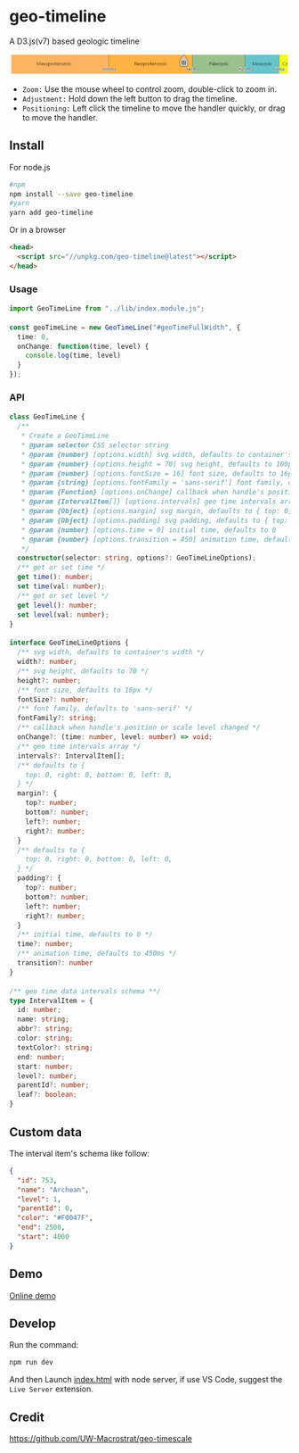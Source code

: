 # geo-timeline

A D3.js(v7) based geologic timeline

![geo-timeline](img/geo-timeline.png)

- ``Zoom:`` Use the mouse wheel to control zoom, double-click to zoom in.
- ``Adjustment:`` Hold down the left button to drag the timeline.
- ``Positioning:`` Left click the timeline to move the handler quickly, or drag to move the handler.

## Install

For node.js

```bash
#npm
npm install --save geo-timeline
#yarn
yarn add geo-timeline
```

Or in a browser

```html
<head>
  <script src="//unpkg.com/geo-timeline@latest"></script>
</head>
```

### Usage

```ts
import GeoTimeLine from "../lib/index.module.js";

const geoTimeLine = new GeoTimeLine("#geoTimeFullWidth", {
  time: 0,
  onChange: function(time, level) {
    console.log(time, level)
  }
});
```

### API

```ts
class GeoTimeLine {
  /**
   * Create a GeoTimeLine
   * @param selector CSS selector string
   * @param {number} [options.width] svg width, defaults to container's width
   * @param {number} [options.height = 70] svg height, defaults to 100px
   * @param {number} [options.fontSize = 16] font size, defaults to 16px
   * @param {string} [options.fontFamily = 'sans-serif'] font family, defaults to 'sans-serif'
   * @param {Function} [options.onChange] callback when handle's position or scale level changed
   * @param {IntervalItem[]} [options.intervals] geo time intervals array
   * @param {Object} [options.margin] svg margin, defaults to { top: 0, right: 0, bottom: 0, left: 0 }
   * @param {Object} [options.padding] svg padding, defaults to { top: 0, right: 0, bottom: 0, left: 0 }
   * @param {number} [options.time = 0] initial time, defaults to 0
   * @param {number} [options.transition = 450] animation time, defaults to 450ms
   */
  constructor(selector: string, options?: GeoTimeLineOptions);
  /** get or set time */
  get time(): number;
  set time(val: number);
  /** get or set level */
  get level(): number;
  set level(val: number);
}

interface GeoTimeLineOptions {
  /** svg width, defaults to container's width */
  width?: number;
  /** svg height, defaults to 70 */
  height?: number;
  /** font size, defaults to 16px */
  fontSize?: number;
  /** font family, defaults to 'sans-serif' */
  fontFamily?: string;
  /** callback when handle's position or scale level changed */
  onChange?: (time: number, level: number) => void;
  /** geo time intervals array */
  intervals?: IntervalItem[];
  /** defaults to {
    top: 0, right: 0, bottom: 0, left: 0,
  } */
  margin?: {
    top?: number;
    bottom?: number;
    left?: number;
    right?: number;
  }
  /** defaults to {
    top: 0, right: 0, bottom: 0, left: 0,
  } */
  padding?: {
    top?: number;
    bottom?: number;
    left?: number;
    right?: number;
  }
  /** initial time, defaults to 0 */
  time?: number;
  /** animation time, defaults to 450ms */
  transition?: number
}

/** geo time data intervals schema **/
type IntervalItem = {
  id: number;
  name: string;
  abbr?: string;
  color: string;
  textColor?: string;
  end: number;
  start: number;
  level?: number;
  parentId?: number;
  leaf?: boolean;
}

```

## Custom data

The interval item's schema like follow:

```json
{
  "id": 753,
  "name": "Archean",
  "level": 1,
  "parentId": 0,
  "color": "#F0047F",
  "end": 2500,
  "start": 4000
}
```

## Demo

[Online demo](https://geo-timeline.vercel.app/)

## Develop

Run the command:

```bash
npm run dev
```

And then Launch [index.html](index.html) with node server, if use VS Code, suggest the ``Live Server`` extension.

## Credit

<https://github.com/UW-Macrostrat/geo-timescale>
